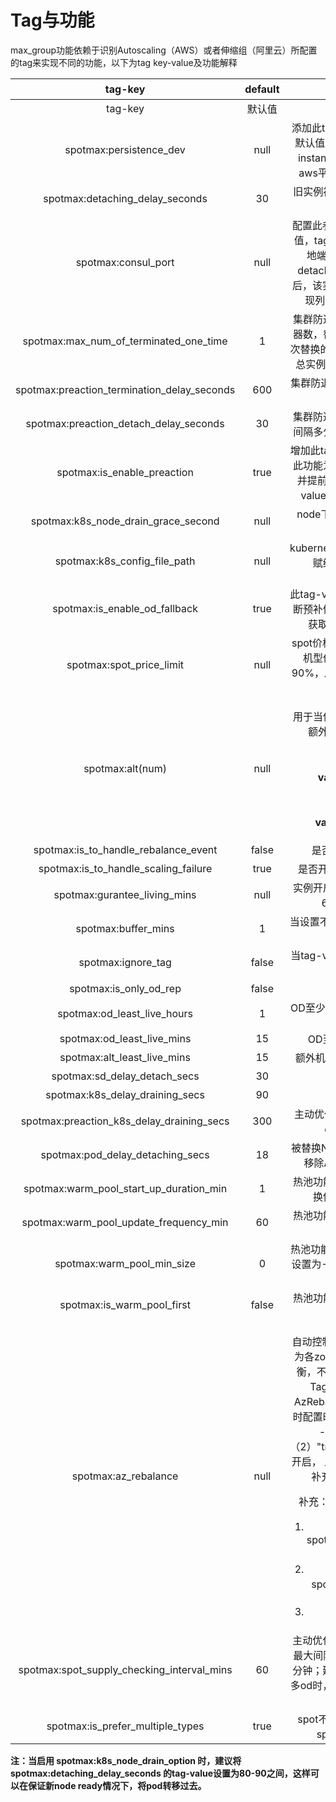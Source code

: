 # Tag与功能

max\_group功能依赖于识别Autoscaling（AWS）或者伸缩组（阿里云）所配置的tag来实现不同的功能，以下为tag key-value及功能解释

<table data-header-hidden><thead><tr><th align="center">tag-key</th><th align="center">default</th><th align="center">功能</th><th width="185" align="center">版本支持</th></tr></thead><tbody><tr><td align="center">tag-key</td><td align="center">默认值</td><td align="center">功能</td><td align="center">版本支持</td></tr><tr><td align="center">spotmax:persistence_dev</td><td align="center">null</td><td align="center">添加此tag可以进行ebs的漂移，无默认值，tag-value为非root盘在instance上的映射路径，暂时仅aws平台支持，例如：/dev/sdf</td><td align="center">AWS/ALI</td></tr><tr><td align="center">spotmax:detaching_delay_seconds</td><td align="center">30</td><td align="center">旧实例被替换时，从asg中detach延迟(s)</td><td align="center">AWS/ALI</td></tr><tr><td align="center">spotmax:consul_port</td><td align="center">null</td><td align="center">配置此参数为consul支持，无默认值，tag-value为consul agent本地端口号 在实例中断并经过detaching_delay_seconds时间后，该实例将会从consul的服务发现列表中移除，例如：8500</td><td align="center">AWS/ALI</td></tr><tr><td align="center">spotmax:max_num_of_terminated_one_time</td><td align="center">1</td><td align="center">集群防退化功能一次关闭的最大机器数，替换机器执行分批替换，每次替换的最大数量。OD实例按ASG总实例1%替换，Spot按1台替换</td><td align="center">AWS/ALI</td></tr><tr><td align="center">spotmax:preaction_termination_delay_seconds</td><td align="center">600</td><td align="center">集群防退化功能执行terminate间隔时间</td><td align="center">AWS/ALI</td></tr><tr><td align="center">spotmax:preaction_detach_delay_seconds</td><td align="center">30</td><td align="center">集群防退化功能中，将被替换机器间隔多少秒后，会被detach出asg</td><td align="center">AWS/ALI</td></tr><tr><td align="center">spotmax:is_enable_preaction</td><td align="center">true</td><td align="center">增加此tag为开启集群防退化功能，此功能为预测即将被回收的机器，并提前进行更替机型操作，tag-value为true表示为开启此功能</td><td align="center">AWS/ALI</td></tr><tr><td align="center">spotmax:k8s_node_drain_grace_second</td><td align="center">null</td><td align="center">node下的pod移出延迟时间，例如：600</td><td align="center">AWS/ALI</td></tr><tr><td align="center">spotmax:k8s_config_file_path</td><td align="center">null</td><td align="center">kubernetes 配置文件，用于把权限赋给max group，例如：xxx/config</td><td align="center">AWS/ALI</td></tr><tr><td align="center">spotmax:is_enable_od_fallback</td><td align="center">true</td><td align="center">此tag-value为true表示，在前述中断预补偿机制中，当竞价实例无法获取时，会用按需实例补充</td><td align="center">AWS/ALI</td></tr><tr><td align="center">spotmax:spot_price_limit</td><td align="center">null</td><td align="center">spot价格限制，例如 0.9， 当spot机型价格超过按需机型价格的90%，从替换机型列表中移出这个机型，例如：0.75</td><td align="center">ALI</td></tr><tr><td align="center">spotmax:alt(num)</td><td align="center">null</td><td align="center"><p>用于当伸缩组内的机器没有时，用额外的机器来替换，例子：</p><p>(<strong>key</strong>:spotmax:alt<strong>1</strong></p><p><strong>value</strong>:ecs.mn4.large)</p><p>(<strong>key</strong>:spotmax:alt<strong>2</strong></p><p><strong>value</strong>:ecs.n2.medium)</p></td><td align="center">AWS/ALI</td></tr><tr><td align="center">spotmax:is_to_handle_rebalance_event</td><td align="center">false</td><td align="center">是否开启AWS容量再平衡</td><td align="center">AWS</td></tr><tr><td align="center">spotmax:is_to_handle_scaling_failure</td><td align="center">true</td><td align="center">是否开启接收伸缩失败信息处理</td><td align="center">AWS/ALI</td></tr><tr><td align="center">spotmax:gurantee_living_mins</td><td align="center">null</td><td align="center">实例开启后不中断时长，最长设置60分钟，单位为分钟</td><td align="center">AWS/ALI</td></tr><tr><td align="center">spotmax:buffer_mins</td><td align="center">1</td><td align="center">当设置不中断时间，误差值，建议1分钟，单位为分钟</td><td align="center">AWS/ALI</td></tr><tr><td align="center">spotmax:ignore_tag</td><td align="center">false</td><td align="center">当tag-value为true时，maxGroup不管理此伸缩组</td><td align="center">AWS/ALI</td></tr><tr><td align="center">spotmax:is_only_od_rep</td><td align="center">false</td><td align="center">只开od进行替换</td><td align="center">AWS/ALI</td></tr><tr><td align="center">spotmax:od_least_live_hours</td><td align="center">1</td><td align="center">OD至少运行多长时间，旧版本有效(H)</td><td align="center">AWS/ALI</td></tr><tr><td align="center">spotmax:od_least_live_mins</td><td align="center">15</td><td align="center">OD至少运行多长时间(Min)</td><td align="center">AWS/ALI</td></tr><tr><td align="center">spotmax:alt_least_live_mins</td><td align="center">15</td><td align="center">额外机型至少运行多长时间(Min)</td><td align="center">AWS/ALI</td></tr><tr><td align="center">spotmax:sd_delay_detach_secs</td><td align="center">30</td><td align="center">consul移除时间</td><td align="center">AWS/ALI</td></tr><tr><td align="center">spotmax:k8s_delay_draining_secs</td><td align="center">90</td><td align="center">k8s移除时间</td><td align="center">AWS/ALI</td></tr><tr><td align="center">spotmax:preaction_k8s_delay_draining_secs</td><td align="center">300</td><td align="center">主动优化时，被替换实例从k8s中drain的延迟时间(s)</td><td align="center">AWS/ALI</td></tr><tr><td align="center">spotmax:pod_delay_detaching_secs</td><td align="center">18</td><td align="center">被替换Nodeshashan个运行的Pod移除AppLabel的延迟时间(s)</td><td align="center">AWS/ALI</td></tr><tr><td align="center">spotmax:warm_pool_start_up_duration_min</td><td align="center">1</td><td align="center">热池功能：实例开机多长时间后转换停止状态，单位为分钟</td><td align="center">AWS</td></tr><tr><td align="center">spotmax:warm_pool_update_frequency_min</td><td align="center">60</td><td align="center">热池功能：实例更新频率，单位为分钟</td><td align="center">AWS</td></tr><tr><td align="center">spotmax:warm_pool_min_size</td><td align="center">0</td><td align="center">热池功能：开启多少个OD实例，当设置为-1时，为伸缩组的最大值与期望值之差</td><td align="center">AWS</td></tr><tr><td align="center">spotmax:is_warm_pool_first</td><td align="center">false</td><td align="center">热池功能：是否优先从热池补偿实例</td><td align="center">AWS</td></tr><tr><td align="center">spotmax:az_rebalance</td><td align="center">null</td><td align="center"><p></p><p>自动控制AzRebalance。调整目标为各zone的总InService实例数均衡，不区分spot还是od（删除此Tag后需要人工设置Asg的AzRebalance状态); 取值2种，同时配置时需用逗号分割: (1) "true" -- 开启AzRebalance （2）"true,optimize" - 功能（1）开启， 且在持续优化时，把新实例补充到实例数最少的AZ。</p><p>补充：此tag对以下3类asg无效</p><ol><li>配置了spotmax:k8s_config_file_path的eks的节点组</li><li>配置了spotmax:persistence_dev的asg</li><li>单Az的asg</li></ol></td><td align="center">AWS</td></tr><tr><td align="center">spotmax:spot_supply_checking_interval_mins</td><td align="center">60</td><td align="center">主动优化时，检查spot库存恢复的最大间隔时间。默认值0会当做60分钟；建议在spot库存紧张开出很多od时，适当降低到5~30min，值越小则检查越频繁</td><td align="center">ALI</td></tr><tr><td align="center">spotmax:is_prefer_multiple_types</td><td align="center">true</td><td align="center">spot不足时，优先使用额外机型spot补偿，其次使用od</td><td align="center">AWS/ALI</td></tr></tbody></table>

**注：当启用 spotmax:k8s\_node\_drain\_option 时，建议将spotmax:detaching\_delay\_seconds 的tag-value设置为80-90之间，这样可以在保证新node ready情况下，将pod转移过去。**
